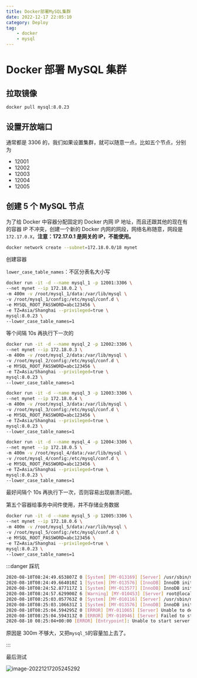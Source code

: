 ```yaml
---
title: Docker部署MySQL集群
date: 2022-12-17 22:05:10
category: Deploy
tag:
    - docker
    - mysql
---
```


# Docker 部署 MySQL 集群

## 拉取镜像

```bash
docker pull mysql:8.0.23
```

## 设置开放端口

通常都是 3306 的，我们如果设置集群，就可以随意一点，比如五个节点，分别为

-   12001
-   12002
-   12003
-   12004
-   12005

## 创建 5 个 MySQL 节点

为了给 Docker 中容器分配固定的 Docker 内网 IP 地址，而且还跟其他的现在有的容器 IP 不冲突，创建一个新的 Docker 内网的网段，网络名称随意，网段是`172.17.0.X`，**注意：172.17.0.1 是网关的 IP，不能使用。**

```bash
docker network create --subnet=172.18.0.0/18 mynet
```

创建容器

`lower_case_table_names`：不区分表名大小写

```bash
docker run -it -d --name mysql_1 -p 12001:3306 \
--net mynet --ip 172.18.0.2 \
-m 400m -v /root/mysql_1/data:/var/lib/mysql \
-v /root/mysql_1/config:/etc/mysql/conf.d \
-e MYSQL_ROOT_PASSWORD=abc123456 \
-e TZ=Asia/Shanghai --privileged=true \
mysql:8.0.23 \
--lower_case_table_names=1
```

等个间隔 10s 再执行下一次的

```bash
docker run -it -d --name mysql_2 -p 12002:3306 \
--net mynet --ip 172.18.0.3 \
-m 400m -v /root/mysql_2/data:/var/lib/mysql \
-v /root/mysql_2/config:/etc/mysql/conf.d \
-e MYSQL_ROOT_PASSWORD=abc123456 \
-e TZ=Asia/Shanghai --privileged=true \
mysql:8.0.23 \
--lower_case_table_names=1
```

```bash
docker run -it -d --name mysql_3 -p 12003:3306 \
--net mynet --ip 172.18.0.4 \
-m 400m -v /root/mysql_3/data:/var/lib/mysql \
-v /root/mysql_3/config:/etc/mysql/conf.d \
-e MYSQL_ROOT_PASSWORD=abc123456 \
-e TZ=Asia/Shanghai --privileged=true \
mysql:8.0.23 \
--lower_case_table_names=1
```

```bash
docker run -it -d --name mysql_4 -p 12004:3306 \
--net mynet --ip 172.18.0.5 \
-m 400m -v /root/mysql_4/data:/var/lib/mysql \
-v /root/mysql_4/config:/etc/mysql/conf.d \
-e MYSQL_ROOT_PASSWORD=abc123456 \
-e TZ=Asia/Shanghai --privileged=true \
mysql:8.0.23 \
--lower_case_table_names=1
```

最好间隔个 10s 再执行下一次，否则容易出现崩溃问题。

第五个容器给事务中间件使用，并不存储业务数据

```bash
docker run -it -d --name mysql_5 -p 12005:3306 \
--net mynet --ip 172.18.0.6 \
-m 400m -v /root/mysql_5/data:/var/lib/mysql \
-v /root/mysql_5/config:/etc/mysql/conf.d \
-e MYSQL_ROOT_PASSWORD=abc123456 \
-e TZ=Asia/Shanghai --privileged=true \
mysql:8.0.23 \
--lower_case_table_names=1
```

:::danger 踩坑

```bash
2020-08-10T08:24:49.653807Z 0 [System] [MY-013169] [Server] /usr/sbin/mysqld (mysqld 8.0.21) initializing of server in progress as process 44
2020-08-10T08:24:49.664010Z 1 [System] [MY-013576] [InnoDB] InnoDB initialization has started.
2020-08-10T08:24:52.877117Z 1 [System] [MY-013577] [InnoDB] InnoDB initialization has ended.
2020-08-10T08:24:57.629900Z 6 [Warning] [MY-010453] [Server] root@localhost is created with an empty password ! Please consider switching off the --initialize-insecure option.
2020-08-10T08:25:03.057763Z 0 [System] [MY-010116] [Server] /usr/sbin/mysqld (mysqld 8.0.21) starting as process 91
2020-08-10T08:25:03.106631Z 1 [System] [MY-013576] [InnoDB] InnoDB initialization has started.
2020-08-10T08:25:04.594295Z 0 [ERROR] [MY-011065] [Server] Unable to determine if daemon is running: Inappropriate ioctl for device (rc=0).
2020-08-10T08:25:04.594313Z 0 [ERROR] [MY-010946] [Server] Failed to start mysqld daemon. Check mysqld error log.
2020-08-10 08:25:04+00:00 [ERROR] [Entrypoint]: Unable to start server.
```

原因是 300m 不够大，又把`mysql_5`的容量加上去了。

:::

最后测试

![image-20221217205245292](https://virusoss.oss-cn-shanghai.aliyuncs.com/images/image-20221217205245292.png)
